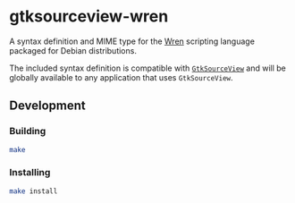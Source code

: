 # gtksourceview-wren

A syntax definition and MIME type for the [Wren](https://wren.io) scripting language packaged for Debian distributions.

The included syntax definition is compatible with [`GtkSourceView`](https://gitlab.gnome.org/GNOME/gtksourceview#gtksourceview) and will be globally available to any application that uses `GtkSourceView`.

## Development

### Building

```bash
make
```

### Installing

```bash
make install
```


